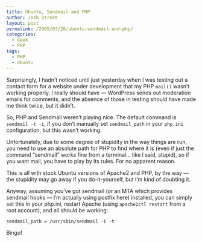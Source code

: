 ```yaml
---
title: Ubuntu, Sendmail and PHP
author: Josh Street
layout: post
permalink: /2005/03/28/ubuntu-sendmail-and-php/
categories:
  - Geek
  - PHP
tags:
  - PHP
  - Ubuntu
---
```

Surprisingly, I hadn&#8217;t noticed until just yesterday when I was testing out a contact form for a website under development that my PHP `mail()` wasn&#8217;t working properly. I really should have &#8212; WordPress sends out moderation emails for comments, and the absence of those in testing should have made me think twice, but it didn&#8217;t.

So, PHP and Sendmail weren&#8217;t playing nice. The default command is `sendmail -t -i`, if you don&#8217;t manually set `sendmail_path` in your `php.ini` configuration, but this wasn&#8217;t working.

Unfortunately, due to some degree of stupidity in the way things are run, you need to use an absolute path for PHP to find where it is (even if just the command &#8220;sendmail&#8221; works fine from a terminal&#8230; like I said, stupid), so if you want mail, you have to play by its rules. For no apparent reason.

This is all with stock Ubuntu versions of Apache2 and PHP, by the way &#8212; the stupidity may go away if you do-it-yourself, but I&#8217;m kind of doubting it.

Anyway, assuming you&#8217;ve got sendmail (or an MTA which provides sendmail hooks &#8212; I&#8217;m actually using postfix here) installed, you can simply set this in your php.ini, restart Apache (using `apache2ctl restart` from a root account), and all should be working:

`sendmail_path = /usr/sbin/sendmail -i -t`

Bingo!
